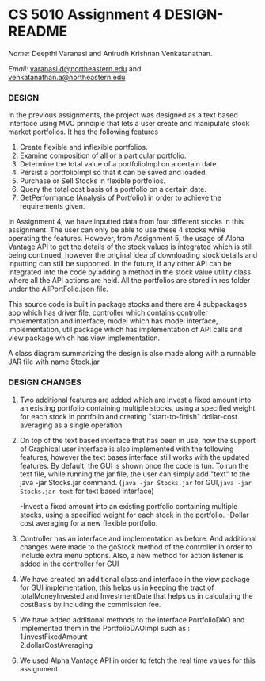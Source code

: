 
# CS 5010 Assignment 4 DESIGN-README

*Name:* Deepthi Varanasi and Anirudh Krishnan Venkatanathan.

*Email:* varanasi.d@northeastern.edu and venkatanathan.a@northeastern.edu

### DESIGN

In the previous assignments, the project was designed as a text based interface using MVC principle
that lets a user create and manipulate stock market portfolios. It has the following features

1. Create flexible and inflexible portfolios.
2. Examine composition of all or a particular portfolio.
3. Determine the total value of a portfolioImpl on a certain date.
4. Persist a portfolioImpl so that it can be saved and loaded.
5. Purchase or Sell Stocks in flexible portfolios.
6. Query the total cost basis of a portfolio on a certain date.
7. GetPerformance (Analysis of Portfolio) in order to achieve the requirements given.

In Assignment 4, we have inputted data from four different stocks in this assignment. The user can
only be able to use these 4 stocks while operating the features. However, from Assignment 5, the
usage of Alpha Vantage API to get the details of the stock values is integrated which is still
being continued, however the original idea of downloading stock details and inputting can still 
be supported. In the future, if any other API can be integrated into the code by adding a method
in the stock value utility class where all the API actions are held. All the portfolios are stored
in res folder under the AllPortFolio.json file.


This source code is built in package stocks and there are 4 subpackages app which has driver file,
controller which contains controller implementation and interface, model which has model interface,
implementation, util package which has implementation of API calls and view package which has
view implementation. 


A class diagram summarizing the design is also made along with a runnable JAR file with name Stock.jar

### DESIGN CHANGES

1. Two additional features are added which are Invest a fixed amount into an existing portfolio
   containing multiple stocks, using a specified weight for each stock in portfolio and creating 
   "start-to-finish" dollar-cost averaging as a single operation

2. On top of the text based interface that has been in use, now the support of Graphical user
   interface is also implemented with the following features, however the text bases interface 
   still works with the updated features. By default, the GUI is shown once the code is tun. To
   run the text file, while running the jar file, the user can simply add "text" to  the 
   java -jar Stocks.jar command. (`java -jar Stocks.jar` for GUI,`java -jar Stocks.jar text` 
   for text based interface)

   -Invest a fixed amount into an existing portfolio containing multiple stocks, 
    using a specified weight for each stock in the portfolio. 
   -Dollar cost averaging for a new flexible portfolio.

3. Controller has an interface and implementation as before. And additional changes were made to the
   goStock method of the controller in order to include extra menu options. Also, a new method for
   action listener is added in the controller for GUI

4. We have created an additional class and interface in the view package for GUI implementation,
   this helps us in keeping the tract of totalMoneyInvested and InvestmentDate that helps
   us in calculating the costBasis by including the commission fee.

5. We have added additional methods to the interface PortfolioDAO and implemented 
   them in the PortfolioDAOImpl such as :
     1.investFixedAmount   
     2.dollarCostAveraging

6. We used Alpha Vantage API in order to fetch the real time values for this assignment.
